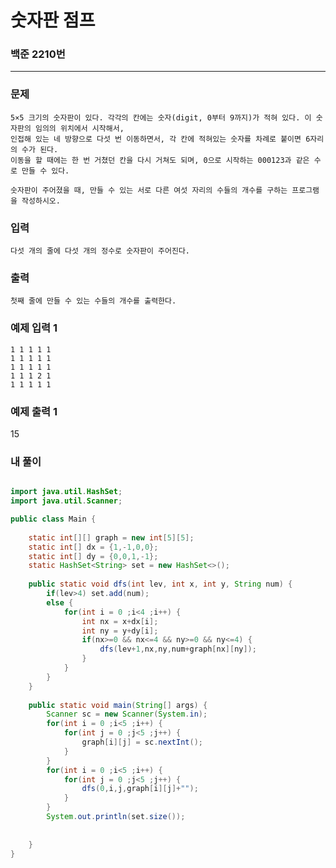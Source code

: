 # 숫자판 점프

### 백준 2210번

-------

### 문제

    5×5 크기의 숫자판이 있다. 각각의 칸에는 숫자(digit, 0부터 9까지)가 적혀 있다. 이 숫자판의 임의의 위치에서 시작해서,
    인접해 있는 네 방향으로 다섯 번 이동하면서, 각 칸에 적혀있는 숫자를 차례로 붙이면 6자리의 수가 된다. 
    이동을 할 때에는 한 번 거쳤던 칸을 다시 거쳐도 되며, 0으로 시작하는 000123과 같은 수로 만들 수 있다.

    숫자판이 주어졌을 때, 만들 수 있는 서로 다른 여섯 자리의 수들의 개수를 구하는 프로그램을 작성하시오.

### 입력

    다섯 개의 줄에 다섯 개의 정수로 숫자판이 주어진다.

### 출력

    첫째 줄에 만들 수 있는 수들의 개수를 출력한다.

### 예제 입력 1 

    1 1 1 1 1
    1 1 1 1 1
    1 1 1 1 1
    1 1 1 2 1
    1 1 1 1 1

### 예제 출력 1 

15

### 내 풀이

```java

import java.util.HashSet;
import java.util.Scanner;

public class Main {
	
	static int[][] graph = new int[5][5];	
	static int[] dx = {1,-1,0,0};
	static int[] dy = {0,0,1,-1};
	static HashSet<String> set = new HashSet<>();
	
	public static void dfs(int lev, int x, int y, String num) {
		if(lev>4) set.add(num);
		else {
			for(int i = 0 ;i<4 ;i++) {
				int nx = x+dx[i];
				int ny = y+dy[i];
				if(nx>=0 && nx<=4 && ny>=0 && ny<=4) {
					dfs(lev+1,nx,ny,num+graph[nx][ny]);
				}
			}
		}
	}
	
	public static void main(String[] args) {
		Scanner sc = new Scanner(System.in);
		for(int i = 0 ;i<5 ;i++) {
			for(int j = 0 ;j<5 ;j++) {
				graph[i][j] = sc.nextInt();
			}
		}
		for(int i = 0 ;i<5 ;i++) {
			for(int j = 0 ;j<5 ;j++) {
				dfs(0,i,j,graph[i][j]+"");
			}
		}
		System.out.println(set.size());
		
	
	}
}

```